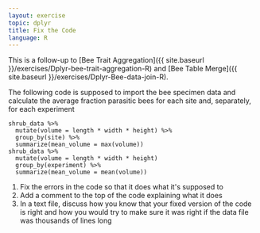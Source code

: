 ```yaml
---
layout: exercise
topic: dplyr
title: Fix the Code
language: R
---
```


This is a follow-up to
[Bee Trait Aggregation]({{ site.baseurl }}/exercises/Dplyr-bee-trait-aggregation-R)
and [Bee Table Merge]({{ site.baseurl }}/exercises/Dplyr-Bee-data-join-R).

The following code is supposed to import the bee specimen data and calculate the
average fraction parasitic bees for each site and, separately, for each experiment

```
shrub_data %>%
  mutate(volume = length * width * height) %>%
  group_by(site) %>%
  summarize(mean_volume = max(volume))
shrub_data %>%
  mutate(volume = length * width * height)
  group_by(experiment) %>%
  summarize(mean_volume = mean(volume))
```

1. Fix the errors in the code so that it does what it's supposed to
2. Add a comment to the top of the code explaining what it does
3. In a text file, discuss how you know that your fixed version of the code is
   right and how you would try to make sure it was right if the data file was
   thousands of lines long
